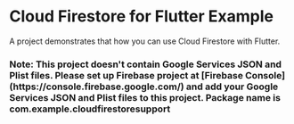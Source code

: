 # Cloud Firestore for Flutter Example

A project demonstrates that how you can use Cloud Firestore with Flutter.

<h3><b>Note:</b> This project doesn't contain Google Services JSON and Plist files. Please set up Firebase project at [Firebase Console] (https://console.firebase.google.com/) and add your Google Services JSON and Plist files to this project. Package name is com.example.cloudfirestoresupport</h3>
